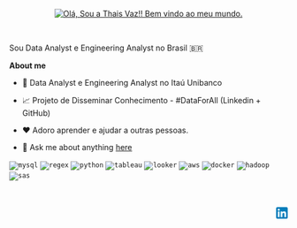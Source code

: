 <p align="center"><a href="https://anuraghazra.github.io"><img width="80%" alt="Olá, Sou a Thais Vaz!! Bem vindo ao meu mundo." src="./assets/gh-readme-header.png" /></a></p>

<br />

Sou Data Analyst e Engineering Analyst no Brasil 🇧🇷

**About me**

- 💼 Data Analyst e Engineering Analyst no Itaú Unibanco

- 📈 Projeto de Disseminar Conhecimento - #DataForAll (Linkedin + GitHub)

- ❤️ Adoro aprender e ajudar a outras pessoas.

- 💬 Ask me about anything [here](https://github.com/thaiscvaz/thaiscvaz/issues)

<code><img height="20" alt="mysql" src="https://www.svgrepo.com/show/331760/sql-database-generic.svg"></code>
<code><img height="20" alt="regex" src="https://www.svgrepo.com/show/361284/regex.svg"></code>
<code><img height="20" alt="python" src="https://upload.wikimedia.org/wikipedia/commons/thumb/c/c3/Python-logo-notext.svg/1869px-Python-logo-notext.svg.png"></code>
<code><img height="20" alt="tableau" src="https://www.svgrepo.com/show/354428/tableau-icon.svg"></code>
<code><img height="20" alt="looker" src="https://www.svgrepo.com/show/354012/looker-icon.svg"></code>
<code><img height="20" alt="aws" src="https://www.svgrepo.com/show/448266/aws.svg"></code>
<code><img height="20" alt="docker" src="https://www.svgrepo.com/show/452192/docker.svg"></code>
<code><img height="20" alt="hadoop" src="https://www.svgrepo.com/show/353851/hadoop.svg"></code>
<code><img height="20" alt="sas" src="https://upload.wikimedia.org/wikipedia/commons/1/10/SAS_logo_horiz.svg"></code>


<br />
<br />

<a href="[https://www.linkedin.com/in/thacvaz/](https://www.linkedin.com/in/thacvaz/)">
  <img align="right" alt="Thais Vaz | Linkedin" width="21px" src="https://github.com/thaiscvaz/thaiscvaz/blob/main/imagens/LinkedIn.svg" />
</a>

